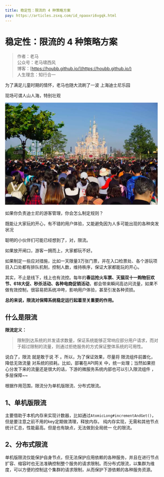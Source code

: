 ```yaml
---
title: 稳定性：限流的 4 种策略方案
pay: https://articles.zsxq.com/id_npaoxri6vgqk.html
---
```


#  稳定性：限流的 4 种策略方案

> 作者：老马
> <br/>公众号：老马啸西风
> <br/> 博客：[https://houbb.github.io/](https://houbb.github.io/)
> <br/> 人生理念：知行合一


为了满足儿童时期的情怀，老马也随大流刷了一波 上海迪士尼乐园

现场可谓人山人海，特别壮观

<div align="left">
    <img src="/images/pay/arch/24-1.png" width="500px">
</div>

如果你负责迪士尼的游客管理，你会怎么制定规则？

既能让大家玩的开心，有不错的用户体验，又能避免因为人多可能出现的各种突发状况

聪明的小伙伴们可能已经想到了，对，限流。

如果放开闸口，游客一拥而上，大家都玩不好。

如果制定一些应对措施，比如一天限量3万张门票，并在入口检票处、各个游玩项目入口处都有排队机制，控制人数，维持秩序，保证大家都能玩的开心。

其实，不止是线下，线上也有流控。每年的**春运抢火车票、天猫双十一购物狂欢节、618大促、秒杀活动、各种电商促销活动**，都会带来瞬间高访问流量，如果不做有效控制，很容易把系统冲垮，影响用户体验，甚至引发各种资损。

**总的来说，限流对保障系统稳定运行起着至关重要的作用。**

## 什么是限流

**限流定义：**

> 限制到达系统的并发请求数量，保证系统能够正常响应部分用户请求，而对于超过限制的流量，则通过拒绝服务的方式保证整体系统的可用性。


说白了，限流 就是敢于说 不 。所以，为了保证效果，尽量将 限流组件前置化，降低无效流量 对系统的损耗。比如，部署在API网关 中，统一处理；当然如果担心分发下来的流量还是很大的话，下游的微服务系统内部也可以引入限流组件 ，多层保障~~

根据作用范围，限流分为单机版限流、分布式限流。

## 1、单机版限流

主要借助于本机内存来实现计数器，比如通过`AtomicLong#incrementAndGet()`，但是要注意之前不用的key定期做清理，释放内存。
纯内存实现，无需和其他节点统计汇总，性能最高。但是也有缺点，无法做到全局统一 化的限流。

## 2、分布式限流

单机版限流仅能保护自身节点，但无法保护应用依赖的各种服务，并且在进行节点扩容、缩容时也无法准确控制整个服务的请求限制。而分布式限流，以集群为维度，可以方便的控制这个集群的请求限制，从而保护下游依赖的各种服务资源。

